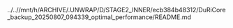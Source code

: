 ../..//mnt/h/ARCHIVE/.UNWRAP/D/STAGE2_INNER/ecb384b48312/DuRiCore_backup_20250807_094339_optimal_performance/README.md